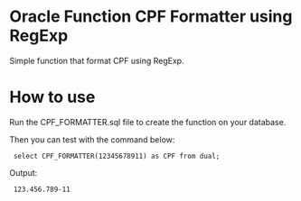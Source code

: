 # Oracle Function CPF Formatter using RegExp

Simple function that format CPF using RegExp.

# How to use

Run the CPF_FORMATTER.sql file to create the function on your database.

Then you can test with the command below:

<pre>
<code> select CPF_FORMATTER(12345678911) as CPF from dual; </code>
</pre>

Output:
<pre>
<code> 123.456.789-11 </code>
</pre> 
